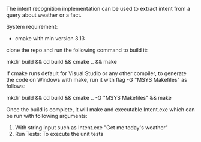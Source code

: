 The intent recognition implementation can be used to extract intent from a query about weather or a fact. 

System requirement:
- cmake with min version 3.13 

clone the repo and run the following command to build it:

mkdir build && cd build && cmake .. && make

If cmake runs default for Visual Studio or any other compiler, to generate the code on Windows with make, run it with flag -G "MSYS Makefiles" as follows: 

mkdir build && cd build && cmake .. -G "MSYS Makefiles" && make

Once the build is complete, it will make and executable Intent.exe which can be run with following arguments:

1) With string input such as Intent.exe "Get me today's weather"
2) Run Tests: To execute the unit tests